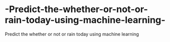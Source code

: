 # -Predict-the-whether-or-not-or-rain-today-using-machine-learning-
 Predict the whether or not or rain today using machine learning 
